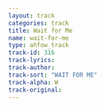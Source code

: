 ```yaml
---
layout: track
categories: track
title: Wait for Me
name: wait-for-me
type: ahfow_track
track-id: 316
track-lyrics: 
track-author: 
track-sort: "WAIT FOR ME"
track-alpha: W
track-original: 
---
```

